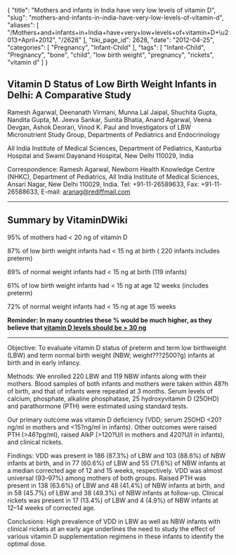 {
    "title": "Mothers and infants in India have very low levels of vitamin D",
    "slug": "mothers-and-infants-in-india-have-very-low-levels-of-vitamin-d",
    "aliases": [
        "/Mothers+and+infants+in+India+have+very+low+levels+of+vitamin+D+\u2013+April+2012",
        "/2628"
    ],
    "tiki_page_id": 2628,
    "date": "2012-04-25",
    "categories": [
        "Pregnancy",
        "Infant-Child"
    ],
    "tags": [
        "Infant-Child",
        "Pregnancy",
        "bone",
        "child",
        "low birth weight",
        "pregnancy",
        "rickets",
        "vitamin d"
    ]
}


## Vitamin D Status of Low Birth Weight Infants in Delhi: A Comparative Study

Ramesh Agarwal, Deenanath Virmani, Munna Lal Jaipal, Shuchita Gupta, Nandita Gupta, M. Jeeva Sankar, Sunita Bhatia, Anand Agarwal, Veena Devgan, Ashok Deorari, Vinod K. Paul and Investigators of LBW Micronutrient Study Group, Departments of Pediatrics and Endocrinology

All India Institute of Medical Sciences, Department of Pediatrics, Kasturba Hospital and Swami Dayanand Hospital, New Delhi 110029, India

Correspondence: Ramesh Agarwal, Newborn Health Knowledge Centre (NHKC), Department of Pediatrics, All India Institute of Medical Sciences, Ansari Nagar, New Delhi 110029, India. Tel: +91-11-26589633, Fax: +91-11-26588633, E-mail: aranag@rediffmail.com

---

## Summary by VitaminDWiki

95% of mothers had < 20 ng of vitamin D

87% of low birth weight infants had < 15 ng at birth ( 220 infants includes preterm)

89% of normal weight infants had < 15 ng at birth (119 infants)

61% of low birth weight infants had < 15 ng at age 12 weeks (includes preterm)

72% of normal weight infants had < 15 ng at age 15 weeks

 **Reminder: In many countries these % would be much higher, as they believe that [vitamin D levels should be > 30 ng](/tags/vitamin-d-levels-should-be-30-ng.html)** 

---

Objective: To evaluate vitamin D status of preterm and term low birthweight (LBW) and term normal birth weight (NBW; weight???2500?g) infants at birth and in early infancy.

Methods: We enrolled 220 LBW and 119 NBW infants along with their mothers. Blood samples of both infants and mothers were taken within 48?h of birth, and that of infants were repeated at 3 months. Serum levels of calcium, phosphate, alkaline phosphatase, 25 hydroxyvitamin D (25OHD) and parathormone (PTH) were estimated using standard tests. 

Our primary outcome was vitamin D deficiency (VDD; serum 25OHD <20?ng/ml in mothers and <15?ng/ml in infants). Other outcomes were raised PTH (>46?pg/ml), raised AlkP (>120?U/l in mothers and 420?U/l in infants), and clinical rickets.

Findings: VDD was present in 186 (87.3%) of LBW and 103 (88.6%) of NBW infants at birth, and in 77 (60.6%) of LBW and 55 (71.6%) of NBW infants at a median corrected age of 12 and 15 weeks, respectively. VDD was almost universal (93–97%) among mothers of both groups. Raised PTH was present in 138 (63.6%) of LBW and 48 (41.4%) of NBW infants at birth, and in 58 (45.7%) of LBW and 38 (49.3%) of NBW infants at follow-up. Clinical rickets was present in 17 (13.4%) of LBW and 4 (4.9%) of NBW infants at 12–14 weeks of corrected age.

Conclusions: High prevalence of VDD in LBW as well as NBW infants with clinical rickets at an early age underlines the need to study the effect of various vitamin D supplementation regimens in these infants to identify the optimal dose.